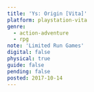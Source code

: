 ```yaml
---
title: 'Ys: Origin [Vita]'
platform: playstation-vita
genre:
  - action-adventure
  - rpg
note: 'Limited Run Games'
digital: false
physical: true
guide: false
pending: false
posted: 2017-10-14
---
```


